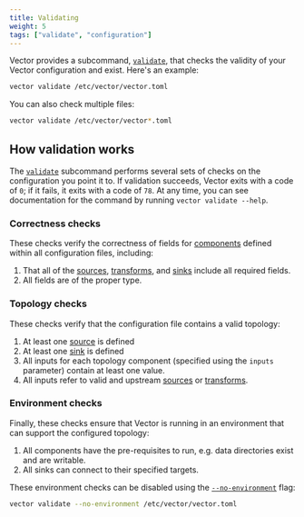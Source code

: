 ```yaml
---
title: Validating
weight: 5
tags: ["validate", "configuration"]
---
```


Vector provides a subcommand, [`validate`][validate], that checks the validity of your Vector configuration and exist.
Here's an example:

```bash
vector validate /etc/vector/vector.toml
```

You can also check multiple files:

```bash
vector validate /etc/vector/vector*.toml
```

## How validation works

The [`validate`][validate] subcommand performs several sets of checks on the configuration you point
it to. If validation succeeds, Vector exits with a code of `0`; if it fails, it exits with a code of
`78`. At any time, you can see documentation for the command by running `vector validate --help`.

### Correctness checks

These checks verify the correctness of fields for [components] defined within all configuration
files, including:

1. That all of the [sources], [transforms], and [sinks] include all required fields.
2. All fields are of the proper type.

### Topology checks

These checks verify that the configuration file contains a valid topology:

1. At least one [source][sources] is defined
1. At least one [sink][sinks] is defined
1. All inputs for each topology component (specified using the `inputs` parameter) contain at least
  one value.
1. All inputs refer to valid and upstream [sources] or [transforms].

### Environment checks

Finally, these checks ensure that Vector is running in an environment that can support the
configured topology:

1. All components have the pre-requisites to run, e.g. data directories exist and are writable.
1. All sinks can connect to their specified targets.

These environment checks can be disabled using the [`--no-environment`][no_environment] flag:

```bash
vector validate --no-environment /etc/vector/vector.toml
```

[components]: /components
[no_environment]: /docs/reference/cli/#validate-no-environment
[sinks]: /sinks
[sources]: /sources
[transforms]: /transforms
[validate]: /docs/reference/cli/#validate

